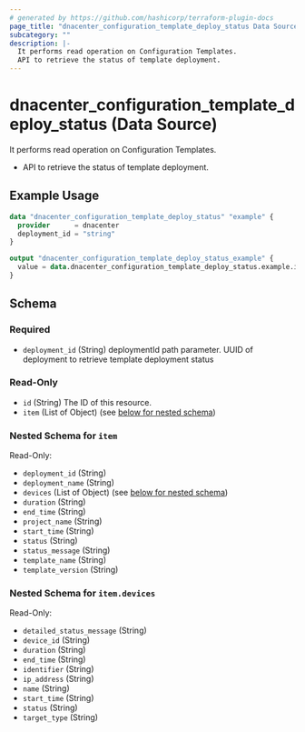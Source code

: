 ```yaml
---
# generated by https://github.com/hashicorp/terraform-plugin-docs
page_title: "dnacenter_configuration_template_deploy_status Data Source - terraform-provider-dnacenter"
subcategory: ""
description: |-
  It performs read operation on Configuration Templates.
  API to retrieve the status of template deployment.
---
```


# dnacenter_configuration_template_deploy_status (Data Source)

It performs read operation on Configuration Templates.

- API to retrieve the status of template deployment.

## Example Usage

```terraform
data "dnacenter_configuration_template_deploy_status" "example" {
  provider      = dnacenter
  deployment_id = "string"
}

output "dnacenter_configuration_template_deploy_status_example" {
  value = data.dnacenter_configuration_template_deploy_status.example.item
}
```

<!-- schema generated by tfplugindocs -->
## Schema

### Required

- `deployment_id` (String) deploymentId path parameter. UUID of deployment to retrieve template deployment status

### Read-Only

- `id` (String) The ID of this resource.
- `item` (List of Object) (see [below for nested schema](#nestedatt--item))

<a id="nestedatt--item"></a>
### Nested Schema for `item`

Read-Only:

- `deployment_id` (String)
- `deployment_name` (String)
- `devices` (List of Object) (see [below for nested schema](#nestedobjatt--item--devices))
- `duration` (String)
- `end_time` (String)
- `project_name` (String)
- `start_time` (String)
- `status` (String)
- `status_message` (String)
- `template_name` (String)
- `template_version` (String)

<a id="nestedobjatt--item--devices"></a>
### Nested Schema for `item.devices`

Read-Only:

- `detailed_status_message` (String)
- `device_id` (String)
- `duration` (String)
- `end_time` (String)
- `identifier` (String)
- `ip_address` (String)
- `name` (String)
- `start_time` (String)
- `status` (String)
- `target_type` (String)


